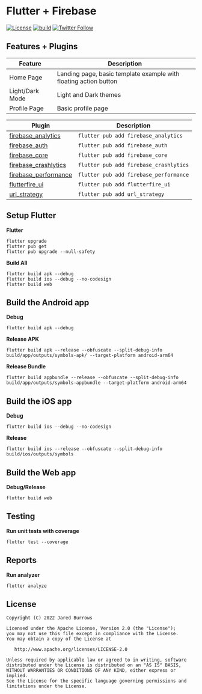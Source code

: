 # Flutter + Firebase

[![License](https://img.shields.io/badge/License-Apache%202.0-blue.svg)](http://www.apache.org/licenses/LICENSE-2.0)
[![build](https://github.com/jaredsburrows/flutter-app-firebase/actions/workflows/build.yml/badge.svg?branch=main)](https://github.com/jaredsburrows/flutter-app-firebase/actions/workflows/build.yml)
[![Twitter Follow](https://img.shields.io/twitter/follow/jaredsburrows.svg?style=social)](https://twitter.com/jaredsburrows)

## Features + Plugins

| Feature | Description |
| -- | ------------- |
| Home Page | Landing page, basic template example with floating action button |
| Light/Dark Mode | Light and Dark themes |
| Profile Page | Basic profile page |

| Plugin | Description |
| -- | ------------- |
| [firebase_analytics](https://pub.dev/packages/firebase_analytics) | `flutter pub add firebase_analytics` |
| [firebase_auth](https://pub.dev/packages/firebase_auth) | `flutter pub add firebase_auth` |
| [firebase_core](https://pub.dev/packages/firebase_core) | `flutter pub add firebase_core` |
| [firebase_crashlytics](https://pub.dev/packages/firebase_crashlytics) | `flutter pub add firebase_crashlytics` |
| [firebase_performance](https://pub.dev/packages/firebase_performance) | `flutter pub add firebase_performance` |
| [flutterfire_ui](https://pub.dev/packages/flutterfire_ui) | `flutter pub add flutterfire_ui` |
| [url_strategy](https://pub.dev/packages/url_strategy) | `flutter pub add url_strategy` |

## Setup Flutter

**Flutter**

```shell
flutter upgrade
flutter pub get
flutter pub upgrade --null-safety
```

**Build All**

```shell
flutter build apk --debug
flutter build ios --debug --no-codesign
flutter build web
```

## Build the Android app

**Debug**

```shell
flutter build apk --debug
```

**Release APK**

```shell
flutter build apk --release --obfuscate --split-debug-info build/app/outputs/symbols-apk/ --target-platform android-arm64
```

**Release Bundle**

```shell
flutter build appbundle --release --obfuscate --split-debug-info build/app/outputs/symbols-appbundle --target-platform android-arm64
```

## Build the iOS app

**Debug**

```shell
flutter build ios --debug --no-codesign
```

**Release**

```shell
flutter build ios --release --obfuscate --split-debug-info build/ios/outputs/symbols
```

## Build the Web app

**Debug/Release**

```shell
flutter build web
```

## Testing

**Run unit tests with coverage**

```shell
flutter test --coverage
```

## Reports

**Run analyzer**

```shell
flutter analyze
```

## License

```
Copyright (C) 2022 Jared Burrows

Licensed under the Apache License, Version 2.0 (the "License");
you may not use this file except in compliance with the License.
You may obtain a copy of the License at

   http://www.apache.org/licenses/LICENSE-2.0

Unless required by applicable law or agreed to in writing, software
distributed under the License is distributed on an "AS IS" BASIS,
WITHOUT WARRANTIES OR CONDITIONS OF ANY KIND, either express or implied.
See the License for the specific language governing permissions and
limitations under the License.
```
